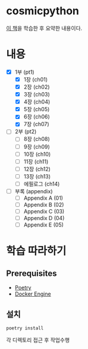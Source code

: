 # cosmicpython

[이 책](https://www.hanbit.co.kr/store/books/look.php?p_code=B9529701010)을 학습한 후 요약한 내용이다.

# 내용

- [x] 1부 (pt1)
    - [x] 1장 (ch01)
    - [x] 2장 (ch02)
    - [x] 3장 (ch03)
    - [x] 4장 (ch04)
    - [x] 5장 (ch05)
    - [x] 6장 (ch06)
    - [x] 7장 (ch07)
- [ ] 2부 (pt2)
    - [ ] 8장 (ch08)
    - [ ] 9장 (ch09)
    - [ ] 10장 (ch10)
    - [ ] 11장 (ch11)
    - [ ] 12장 (ch12)
    - [ ] 13장 (ch13)
    - [ ] 에필로그 (ch14)
- [ ] 부록 (appendix)
    - [ ] Appendix A (01)
    - [ ] Appendix B (02)
    - [ ] Appendix C (03)
    - [ ] Appendix D (04)
    - [ ] Appendix E (05)

# 학습 따라하기

## Prerequisites

- [Poetry](https://python-poetry.org/)
- [Docker Engine](https://docs.docker.com/get-docker/)

## 설치

```shell
poetry install
```

각 디렉토리 접근 후 작업수행

